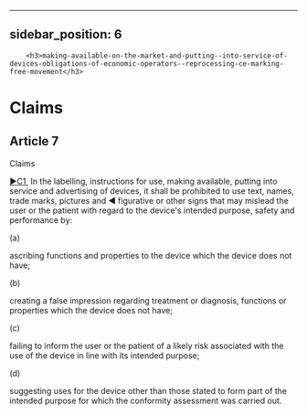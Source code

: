 
---
sidebar_position: 6
---
        <h3>making-available-on-the-market-and-putting--into-service-of-devices-obligations-of-economic-operators--reprocessing-ce-marking-free-movement</h3>
<h1>Claims</h1>
<h2>Article 7</h2>
   <p class="stitle-article-norm">Claims</p>
   <p class="norm">
      <span>
         <a href="https://eur-lex.europa.eu/legal-content/EN/AUTO/?uri=celex:32017R0745R%2801%29" onclick="window.open(this.href,'_blanc'); return false;" title="32017R0745R(01): REPLACED">
            <span class="boldface">►C1</span>
         </a><a class="anchorarrow" id="C1-2" href="#C1-3"><i class="fa fa-arrow-down" title="NEXT" ></i></a>
      </span>&nbsp;In the labelling, instructions for use, making 
available, putting into service and advertising of devices, it shall be 
prohibited to use text, names, trade marks, pictures and<span class="boldface">&nbsp;◄ </span>
 figurative or other signs that may mislead the user or the patient with
 regard to the device's intended purpose, safety and performance by:</p>
   <div class="grid-container grid-list">
      <div class="list grid-list-column-1">
         <span>(a)&nbsp;</span>
      </div>
      <div class="grid-list-column-2">
         <p class="norm">ascribing functions and properties to the device which the device does not have;</p>
      </div>
   </div>
   <div class="grid-container grid-list">
      <div class="list grid-list-column-1">
         <span>(b)&nbsp;</span>
      </div>
      <div class="grid-list-column-2">
         <p class="norm">creating a false impression regarding treatment or diagnosis, functions or properties which the device does not have;</p>
      </div>
   </div>
   <div class="grid-container grid-list">
      <div class="list grid-list-column-1">
         <span>(c)&nbsp;</span>
      </div>
      <div class="grid-list-column-2">
         <p class="norm">failing to inform the user or the patient of a 
likely risk associated with the use of the device in line with its 
intended purpose;</p>
      </div>
   </div>
   <div class="grid-container grid-list">
      <div class="list grid-list-column-1">
         <span>(d)&nbsp;</span>
      </div>
      <div class="grid-list-column-2">
         <p class="norm">suggesting uses for the device other than those
 stated to form part of the intended purpose for which the conformity 
assessment was carried out.</p>
      </div>
   </div>